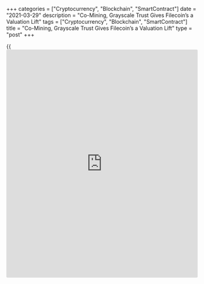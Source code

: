 +++
categories = ["Cryptocurrency", "Blockchain", "SmartContract"]
date = "2021-03-29"
description = "Co-Mining, Grayscale Trust Gives Filecoin’s a Valuation Lift"
tags = ["Cryptocurrency", "Blockchain", "SmartContract"]
title = "Co-Mining, Grayscale Trust Gives Filecoin’s a Valuation Lift"
type = "post"
+++

{{<iframe id="large-banner" src="https://www.bounty.group/#slide=23.0" width="100%" height="600" scrolling="no" style="border: 0px solid rgb(216, 221, 230); border-radius: 3px;">}}

Over the last seven days the project filecoin, a cryptocurrency, and
[blockchain](https://www.letsplayfx.com/blog/trade-forex-with-bitcoin/)-based cooperative digital storage network climbed 61% in
value and 493% during the last three months. Regional reports from China
also show that the computer hardware giant based in Shenzhen, Xinyuan
Technology Co., has invested $89 million into the filecoin mining
ecosystem.

![Interest from China, Co-Mining and a Grayscale Trust Gives Filecoin’s
Market Cap a Valuation Lift][1]

Filecoin, the decentralized storage project designed by Protocol Labs
and built on top of the Interplanetary File System (IPFS), has seen
quite the demand during the last 90 days. During the last week, the
crypto asset has spiked 61%, while a number of other cryptocurrencies
have been down. At the time of publication, Filecoin is trading for $127
per unit and has a $7.54 billion market valuation. 30-day price
statistics show filecoin (FIL) is also up over 270% as well.

The Filecoin project aims to make it so people can control their own
data, and decentralize major cloud services like Amazon and Cloudflare.
The project launched in 2017 with lots of hype and it raised over $200
million in thirty minutes. As the hype gradually grew, on March 27, the
Filecoin team announced that FIL miners and Livepeer miners could co-
mine together. Filecoin mining has seen demand and just recently, the
computer hardware giant based in Shenzhen, Xinyuan Technology Co.
invested in filecoin miners.

Filecoin’s recent demand also derives from the recent announcement from
Grayscale Investments when the firm announced the launch of five new
trusts with filecoin (FIL) included. Since the Grayscale announcement,
FIL market prices have increased a great deal.

_Source:[FXPro][2]_

   1. /files/downloads/e/a/8/ea8fa94104afa67ecef91b5a5a7e2285_06ea193de2f49ad7c56a8eb9927c89bf.png
   2. /geturl/index/d97f053e25cf82923e42b54f5297662a7294ac6c/